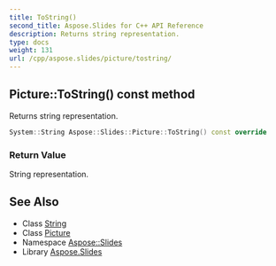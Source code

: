 ```yaml
---
title: ToString()
second_title: Aspose.Slides for C++ API Reference
description: Returns string representation.
type: docs
weight: 131
url: /cpp/aspose.slides/picture/tostring/
---
```

## Picture::ToString() const method


Returns string representation.

```cpp
System::String Aspose::Slides::Picture::ToString() const override
```


### Return Value

String representation.

## See Also

* Class [String](../../system/string/)
* Class [Picture](./)
* Namespace [Aspose::Slides](../)
* Library [Aspose.Slides](../../)